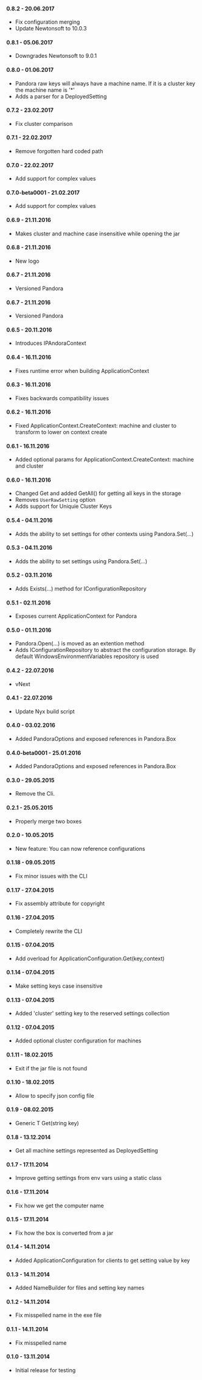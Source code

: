 #### 0.8.2 - 20.06.2017
* Fix configuration merging
* Update Newtonsoft to 10.0.3

#### 0.8.1 - 05.06.2017
* Downgrades Newtonsoft to 9.0.1

#### 0.8.0 - 01.06.2017
* Pandora raw keys will always have a machine name. If it is a cluster key the machine name is '*'
* Adds a parser for a DeployedSetting

#### 0.7.2 - 23.02.2017
* Fix cluster comparison

#### 0.7.1 - 22.02.2017
* Remove forgotten hard coded path

#### 0.7.0 - 22.02.2017
* Add support for complex values

#### 0.7.0-beta0001 - 21.02.2017
* Add support for complex values

#### 0.6.9 - 21.11.2016
* Makes cluster and machine case insensitive while opening the jar

#### 0.6.8 - 21.11.2016
* New logo

#### 0.6.7 - 21.11.2016
* Versioned Pandora

#### 0.6.7 - 21.11.2016
* Versioned Pandora

#### 0.6.5 - 20.11.2016
* Introduces IPAndoraContext

#### 0.6.4 - 16.11.2016
* Fixes runtime error when building ApplicationContext

#### 0.6.3 - 16.11.2016
* Fixes backwards compatibility issues

#### 0.6.2 - 16.11.2016
* Fixed ApplicationContext.CreateContext: machine and cluster to transform to lower on context create

#### 0.6.1 - 16.11.2016
* Added optional params for ApplicationContext.CreateContext: machine and cluster

#### 0.6.0 - 16.11.2016
* Changed Get<T> and added GetAll() for getting all keys in the storage
* Removes `UserRawSetting` option
* Adds support for Uniquie Cluster Keys

#### 0.5.4 - 04.11.2016
* Adds the ability to set settings for other contexts using Pandora.Set(...)

#### 0.5.3 - 04.11.2016
* Adds the ability to set settings using Pandora.Set(...)

#### 0.5.2 - 03.11.2016
* Adds Exists(...) method for IConfigurationRepository

#### 0.5.1 - 02.11.2016
* Exposes current ApplicationContext for Pandora

#### 0.5.0 - 01.11.2016
* Pandora.Open(...) is moved as an extention method
* Adds IConfigurationRepository to abstract the configuration storage. By default WindowsEnvironmentVariables repository is used

#### 0.4.2 - 22.07.2016
* vNext

#### 0.4.1 - 22.07.2016
* Update Nyx build script

#### 0.4.0 - 03.02.2016
* Added PandoraOptions and exposed references in Pandora.Box

#### 0.4.0-beta0001 - 25.01.2016
* Added PandoraOptions and exposed references in Pandora.Box

#### 0.3.0 - 29.05.2015
* Remove the Cli.

#### 0.2.1 - 25.05.2015
* Properly merge two boxes

#### 0.2.0 - 10.05.2015
* New feature: You can now reference configurations

#### 0.1.18 - 09.05.2015
* Fix minor issues with the CLI

#### 0.1.17 - 27.04.2015
* Fix assembly attribute for copyright

#### 0.1.16 - 27.04.2015
* Completely rewrite the CLI

#### 0.1.15 - 07.04.2015
* Add overload for ApplicationConfiguration.Get<T>(key,context)

#### 0.1.14 - 07.04.2015
* Make setting keys case insensitive

#### 0.1.13 - 07.04.2015
* Added 'cluster' setting key to the reserved settings collection

#### 0.1.12 - 07.04.2015
* Added optional cluster configuration for machines

#### 0.1.11 - 18.02.2015
* Exit if the jar file is not found

#### 0.1.10 - 18.02.2015
* Allow to specify json config file

#### 0.1.9 - 08.02.2015
* Generic T Get<T>(string key)

#### 0.1.8 - 13.12.2014
* Get all machine settings represented as DeployedSetting

#### 0.1.7 - 17.11.2014
* Improve getting settings from env vars using a static class

#### 0.1.6 - 17.11.2014
* Fix how we get the computer name

#### 0.1.5 - 17.11.2014
* Fix how the box is converted from a jar

#### 0.1.4 - 14.11.2014
* Added ApplicationConfiguration for clients to get setting value by key

#### 0.1.3 - 14.11.2014
* Added NameBuilder for files and setting key names

#### 0.1.2 - 14.11.2014
* Fix misspelled name in the exe file

#### 0.1.1 - 14.11.2014
* Fix misspelled name

#### 0.1.0 - 13.11.2014
* Initial release for testing
